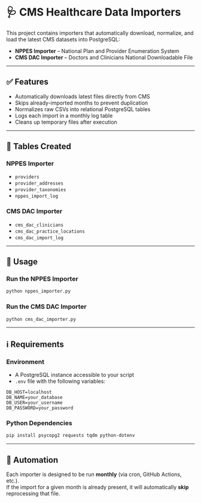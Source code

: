 # 🩺 CMS Healthcare Data Importers

This project contains importers that automatically download, normalize, and load the latest CMS datasets into PostgreSQL:

- **NPPES Importer** – National Plan and Provider Enumeration System  
- **CMS DAC Importer** – Doctors and Clinicians National Downloadable File

---

## ✅ Features

- Automatically downloads latest files directly from CMS  
- Skips already-imported months to prevent duplication  
- Normalizes raw CSVs into relational PostgreSQL tables  
- Logs each import in a monthly log table  
- Cleans up temporary files after execution  

---

## 📂 Tables Created

### NPPES Importer

- `providers`  
- `provider_addresses`  
- `provider_taxonomies`  
- `nppes_import_log`  

### CMS DAC Importer

- `cms_dac_clinicians`  
- `cms_dac_practice_locations`  
- `cms_dac_import_log`  

---

## 🚀 Usage

### Run the NPPES Importer

```bash
python nppes_importer.py
```

### Run the CMS DAC Importer

```bash
python cms_dac_importer.py
```

---

## ℹ️ Requirements

### Environment

- A PostgreSQL instance accessible to your script
- `.env` file with the following variables:

```env
DB_HOST=localhost
DB_NAME=your_database
DB_USER=your_username
DB_PASSWORD=your_password
```

### Python Dependencies

```bash
pip install psycopg2 requests tqdm python-dotenv
```

---

## 🔁 Automation

Each importer is designed to be run **monthly** (via cron, GitHub Actions, etc.).  
If the import for a given month is already present, it will automatically **skip** reprocessing that file.